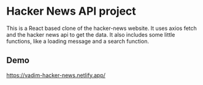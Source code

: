 
# Hacker News API project

This is a React based clone of the hacker-news website. 
It uses axios fetch and the hacker news api to get the data.
It also includes some little functions, like a loading message and a search function.


## Demo

https://vadim-hacker-news.netlify.app/

